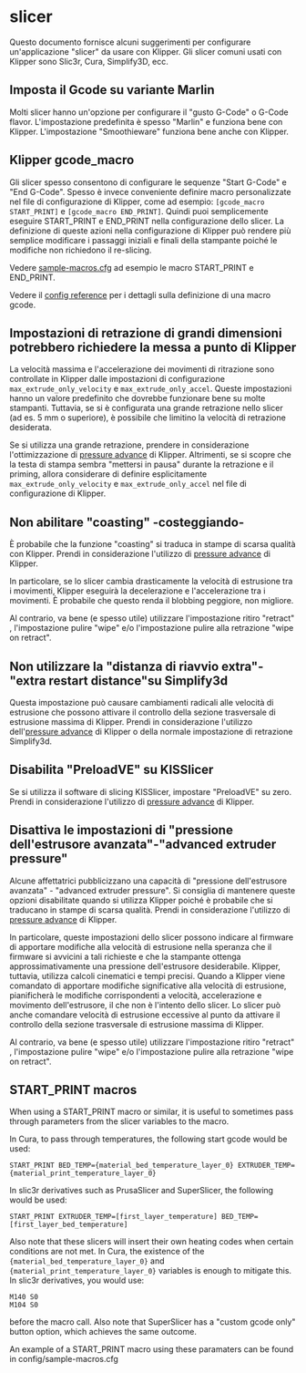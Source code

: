 # slicer

Questo documento fornisce alcuni suggerimenti per configurare un'applicazione "slicer" da usare con Klipper. Gli slicer comuni usati con Klipper sono Slic3r, Cura, Simplify3D, ecc.

## Imposta il Gcode su variante Marlin

Molti slicer hanno un'opzione per configurare il "gusto G-Code" o G-Code flavor. L'impostazione predefinita è spesso "Marlin" e funziona bene con Klipper. L'impostazione "Smoothieware" funziona bene anche con Klipper.

## Klipper gcode_macro

Gli slicer spesso consentono di configurare le sequenze "Start G-Code" e "End G-Code". Spesso è invece conveniente definire macro personalizzate nel file di configurazione di Klipper, come ad esempio: `[gcode_macro START_PRINT]` e `[gcode_macro END_PRINT]`. Quindi puoi semplicemente eseguire START_PRINT e END_PRINT nella configurazione dello slicer. La definizione di queste azioni nella configurazione di Klipper può rendere più semplice modificare i passaggi iniziali e finali della stampante poiché le modifiche non richiedono il re-slicing.

Vedere [sample-macros.cfg](../config/sample-macros.cfg) ad esempio le macro START_PRINT e END_PRINT.

Vedere il [config reference](Config_Reference.md#gcode_macro) per i dettagli sulla definizione di una macro gcode.

## Impostazioni di retrazione di grandi dimensioni potrebbero richiedere la messa a punto di Klipper

La velocità massima e l'accelerazione dei movimenti di ritrazione sono controllate in Klipper dalle impostazioni di configurazione `max_extrude_only_velocity` e `max_extrude_only_accel`. Queste impostazioni hanno un valore predefinito che dovrebbe funzionare bene su molte stampanti. Tuttavia, se si è configurata una grande retrazione nello slicer (ad es. 5 mm o superiore), è possibile che limitino la velocità di retrazione desiderata.

Se si utilizza una grande retrazione, prendere in considerazione l'ottimizzazione di [pressure advance](Pressure_Advance.md) di Klipper. Altrimenti, se si scopre che la testa di stampa sembra "mettersi in pausa" durante la retrazione e il priming, allora considerare di definire esplicitamente `max_extrude_only_velocity` e `max_extrude_only_accel` nel file di configurazione di Klipper.

## Non abilitare "coasting" -costeggiando-

È probabile che la funzione "coasting" si traduca in stampe di scarsa qualità con Klipper. Prendi in considerazione l'utilizzo di [pressure advance](Pressure_Advance.md) di Klipper.

In particolare, se lo slicer cambia drasticamente la velocità di estrusione tra i movimenti, Klipper eseguirà la decelerazione e l'accelerazione tra i movimenti. È probabile che questo renda il blobbing peggiore, non migliore.

Al contrario, va bene (e spesso utile) utilizzare l'impostazione ritiro "retract" , l'impostazione pulire "wipe" e/o l'impostazione pulire alla retrazione "wipe on retract".

## Non utilizzare la "distanza di riavvio extra"- "extra restart distance"su Simplify3d

Questa impostazione può causare cambiamenti radicali alle velocità di estrusione che possono attivare il controllo della sezione trasversale di estrusione massima di Klipper. Prendi in considerazione l'utilizzo dell'[pressure advance](Pressure_Advance.md) di Klipper o della normale impostazione di retrazione Simplify3d.

## Disabilita "PreloadVE" su KISSlicer

Se si utilizza il software di slicing KISSlicer, impostare "PreloadVE" su zero. Prendi in considerazione l'utilizzo di [pressure advance](Pressure_Advance.md) di Klipper.

## Disattiva le impostazioni di "pressione dell'estrusore avanzata"-"advanced extruder pressure"

Alcune affettatrici pubblicizzano una capacità di "pressione dell'estrusore avanzata" - "advanced extruder pressure". Si consiglia di mantenere queste opzioni disabilitate quando si utilizza Klipper poiché è probabile che si traducano in stampe di scarsa qualità. Prendi in considerazione l'utilizzo di [pressure advance](Pressure_Advance.md) di Klipper.

In particolare, queste impostazioni dello slicer possono indicare al firmware di apportare modifiche alla velocità di estrusione nella speranza che il firmware si avvicini a tali richieste e che la stampante ottenga approssimativamente una pressione dell'estrusore desiderabile. Klipper, tuttavia, utilizza calcoli cinematici e tempi precisi. Quando a Klipper viene comandato di apportare modifiche significative alla velocità di estrusione, pianificherà le modifiche corrispondenti a velocità, accelerazione e movimento dell'estrusore, il che non è l'intento dello slicer. Lo slicer può anche comandare velocità di estrusione eccessive al punto da attivare il controllo della sezione trasversale di estrusione massima di Klipper.

Al contrario, va bene (e spesso utile) utilizzare l'impostazione ritiro "retract" , l'impostazione pulire "wipe" e/o l'impostazione pulire alla retrazione "wipe on retract".

## START_PRINT macros

When using a START_PRINT macro or similar, it is useful to sometimes pass through parameters from the slicer variables to the macro.

In Cura, to pass through temperatures, the following start gcode would be used:

```
START_PRINT BED_TEMP={material_bed_temperature_layer_0} EXTRUDER_TEMP={material_print_temperature_layer_0}
```

In slic3r derivatives such as PrusaSlicer and SuperSlicer, the following would be used:

```
START_PRINT EXTRUDER_TEMP=[first_layer_temperature] BED_TEMP=[first_layer_bed_temperature]
```

Also note that these slicers will insert their own heating codes when certain conditions are not met. In Cura, the existence of the `{material_bed_temperature_layer_0}` and `{material_print_temperature_layer_0}` variables is enough to mitigate this. In slic3r derivatives, you would use:

```
M140 S0
M104 S0
```

before the macro call. Also note that SuperSlicer has a "custom gcode only" button option, which achieves the same outcome.

An example of a START_PRINT macro using these paramaters can be found in config/sample-macros.cfg
